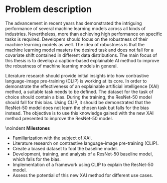 # Problem description
The advancement in recent years has demonstrated the intriguing performance of several machine learning models across all kinds of industries. Nevertheless, more than achieving high performance on specific tasks is required. Developers should focus on the robustness of their machine learning models as well. The idea of robustness is that the machine learning model masters the desired task and does not fall for a covariate shift contained in different data distributions. The main focus of this thesis is to develop a caption-based explainable AI method to improve the robustness of machine learning models in general.

Literature research should provide initial insights into how contrastive language-image pre-training (CLIP) is working at its core. In order to demonstrate the effectiveness of an explainable artificial intelligence (XAI) method, a suitable task needs to be defined. The dataset for the task of choice should contain a bias. During the training, the ResNet-50 model should fall for this bias. Using CLIP, it should be demonstrated that the ResNet-50 model does not learn the chosen task but falls for the bias instead. The objective is to use this knowledge gained with the new XAI method presented to improve the ResNet-50 model.

\noindent
**Milestones**

- Familiarization with the subject of XAI.
- Literature research on contrastive language-image pre-training (CLIP).
- Create a biased dataset to fool the baseline model.
- Development, training, and analysis of a ResNet-50 baseline model, which falls for the bias.
- Implementation of a framework using CLIP to explain the ResNet-50 model.
- Assess the potential of this new XAI method for different use cases.
